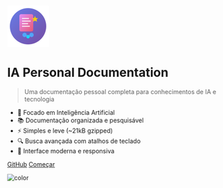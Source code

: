 ![logo](_media/icon.svg)

# IA Personal Documentation

> Uma documentação pessoal completa para conhecimentos de IA e tecnologia

- 🤖 Focado em Inteligência Artificial
- 📚 Documentação organizada e pesquisável
- ⚡ Simples e leve (~21kB gzipped)
- 🔍 Busca avançada com atalhos de teclado
- 🎨 Interface moderna e responsiva

[GitHub](https://github.com/rafaelbertelli/ia-personal-doc/)
[Começar](#o-que-é-este-projeto)

<!-- background color -->

![color](#f0f0f0)
